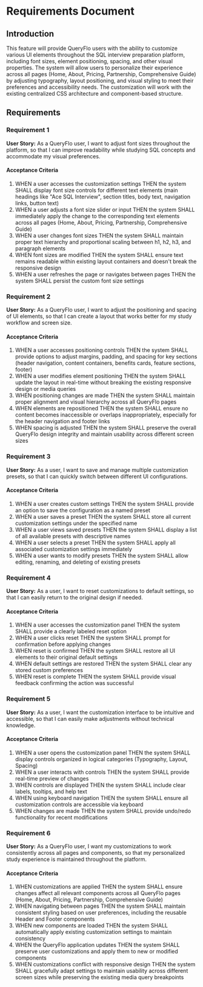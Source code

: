 # Requirements Document

## Introduction

This feature will provide QueryFlo users with the ability to customize various UI elements throughout the SQL interview preparation platform, including font sizes, element positioning, spacing, and other visual properties. The system will allow users to personalize their experience across all pages (Home, About, Pricing, Partnership, Comprehensive Guide) by adjusting typography, layout positioning, and visual styling to meet their preferences and accessibility needs. The customization will work with the existing centralized CSS architecture and component-based structure.

## Requirements

### Requirement 1

**User Story:** As a QueryFlo user, I want to adjust font sizes throughout the platform, so that I can improve readability while studying SQL concepts and accommodate my visual preferences.

#### Acceptance Criteria

1. WHEN a user accesses the customization settings THEN the system SHALL display font size controls for different text elements (main headings like "Ace SQL Interview", section titles, body text, navigation links, button text)
2. WHEN a user adjusts a font size slider or input THEN the system SHALL immediately apply the change to the corresponding text elements across all pages (Home, About, Pricing, Partnership, Comprehensive Guide)
3. WHEN a user changes font sizes THEN the system SHALL maintain proper text hierarchy and proportional scaling between h1, h2, h3, and paragraph elements
4. WHEN font sizes are modified THEN the system SHALL ensure text remains readable within existing layout containers and doesn't break the responsive design
5. WHEN a user refreshes the page or navigates between pages THEN the system SHALL persist the custom font size settings

### Requirement 2

**User Story:** As a QueryFlo user, I want to adjust the positioning and spacing of UI elements, so that I can create a layout that works better for my study workflow and screen size.

#### Acceptance Criteria

1. WHEN a user accesses positioning controls THEN the system SHALL provide options to adjust margins, padding, and spacing for key sections (header navigation, content containers, benefits cards, feature sections, footer)
2. WHEN a user modifies element positioning THEN the system SHALL update the layout in real-time without breaking the existing responsive design or media queries
3. WHEN positioning changes are made THEN the system SHALL maintain proper alignment and visual hierarchy across all QueryFlo pages
4. WHEN elements are repositioned THEN the system SHALL ensure no content becomes inaccessible or overlaps inappropriately, especially for the header navigation and footer links
5. WHEN spacing is adjusted THEN the system SHALL preserve the overall QueryFlo design integrity and maintain usability across different screen sizes

### Requirement 3

**User Story:** As a user, I want to save and manage multiple customization presets, so that I can quickly switch between different UI configurations.

#### Acceptance Criteria

1. WHEN a user creates custom settings THEN the system SHALL provide an option to save the configuration as a named preset
2. WHEN a user saves a preset THEN the system SHALL store all current customization settings under the specified name
3. WHEN a user views saved presets THEN the system SHALL display a list of all available presets with descriptive names
4. WHEN a user selects a preset THEN the system SHALL apply all associated customization settings immediately
5. WHEN a user wants to modify presets THEN the system SHALL allow editing, renaming, and deleting of existing presets

### Requirement 4

**User Story:** As a user, I want to reset customizations to default settings, so that I can easily return to the original design if needed.

#### Acceptance Criteria

1. WHEN a user accesses the customization panel THEN the system SHALL provide a clearly labeled reset option
2. WHEN a user clicks reset THEN the system SHALL prompt for confirmation before applying changes
3. WHEN reset is confirmed THEN the system SHALL restore all UI elements to their original default settings
4. WHEN default settings are restored THEN the system SHALL clear any stored custom preferences
5. WHEN reset is complete THEN the system SHALL provide visual feedback confirming the action was successful

### Requirement 5

**User Story:** As a user, I want the customization interface to be intuitive and accessible, so that I can easily make adjustments without technical knowledge.

#### Acceptance Criteria

1. WHEN a user opens the customization panel THEN the system SHALL display controls organized in logical categories (Typography, Layout, Spacing)
2. WHEN a user interacts with controls THEN the system SHALL provide real-time preview of changes
3. WHEN controls are displayed THEN the system SHALL include clear labels, tooltips, and help text
4. WHEN using keyboard navigation THEN the system SHALL ensure all customization controls are accessible via keyboard
5. WHEN changes are made THEN the system SHALL provide undo/redo functionality for recent modifications

### Requirement 6

**User Story:** As a QueryFlo user, I want my customizations to work consistently across all pages and components, so that my personalized study experience is maintained throughout the platform.

#### Acceptance Criteria

1. WHEN customizations are applied THEN the system SHALL ensure changes affect all relevant components across all QueryFlo pages (Home, About, Pricing, Partnership, Comprehensive Guide)
2. WHEN navigating between pages THEN the system SHALL maintain consistent styling based on user preferences, including the reusable Header and Footer components
3. WHEN new components are loaded THEN the system SHALL automatically apply existing customization settings to maintain consistency
4. WHEN the QueryFlo application updates THEN the system SHALL preserve user customizations and apply them to new or modified components
5. WHEN customizations conflict with responsive design THEN the system SHALL gracefully adapt settings to maintain usability across different screen sizes while preserving the existing media query breakpoints